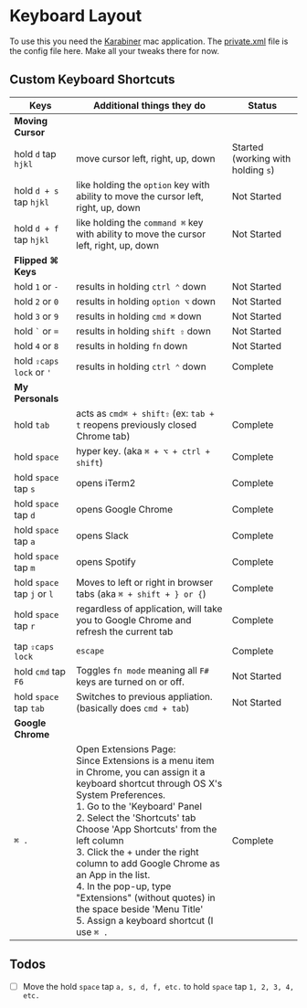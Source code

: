 Keyboard Layout
===============

To use this you need the [Karabiner](https://pqrs.org/osx/karabiner/) mac application. The [private.xml](https://github.com/alex-cory/fasthacks/blob/master/dotfiles/keyboard_layout/private_old.xml) file is the config file here.  Make all your tweaks there for now.

Custom Keyboard Shortcuts
-------------------------

| Keys                  | Additional things they do                                                    | Status      |
| --------------------- | ---------------------------------------------------------------------------- | ----------- |
| **Moving Cursor**     |                                                                              |             |
| hold `d` tap `hjkl`   | move cursor left, right, up, down                                            | Started (working with holding `s`) |
| hold `d + s` tap `hjkl` | like holding the `option` key with ability to move the cursor left, right, up, down  | Not Started |
| hold `d + f` tap `hjkl` | like holding the `command ⌘` key with ability to move the cursor left, right, up, down  | Not Started |
| **Flipped ⌘ Keys**                                                                                   |             |
| hold `1` or `-`       | results in holding `ctrl ⌃` down                                             | Not Started |
| hold `2` or `0`       | results in holding `option ⌥` down                                           | Not Started |
| hold `3` or `9`       | results in holding `cmd ⌘` down                                              | Not Started |
| hold `` ` `` or `=`   | results in holding `shift ⇧` down                                            | Not Started |
| hold `4` or `8`       | results in holding `fn` down                                                 | Not Started |
| hold `⇪caps lock` or `'`| results in holding `ctrl ⌃` down                                           | Complete    |
| **My Personals**      |                                                                              |             |
| hold `tab`            | acts as `cmd⌘ + shift⇧` (ex: `tab + t` reopens previously closed Chrome tab) | Complete    |
| hold `space`          | hyper key. (aka `⌘ + ⌥ + ctrl + shift`)                                      | Complete    |
| hold `space` tap `s`  | opens iTerm2                                                                 | Complete    |
| hold `space` tap `d`  | opens Google Chrome                                                          | Complete    |
| hold `space` tap `a`  | opens Slack                                                                  | Complete    |
| hold `space` tap `m`  | opens Spotify                                                                | Complete    |
| hold `space` tap `j` or `l` | Moves to left or right in browser tabs (aka `⌘ + shift + } or {`)      | Complete    |
| hold `space` tap `r`  | regardless of application, will take you to Google Chrome and refresh the current tab | Complete |
| tap `⇪caps lock`      | `escape`                                                                     | Complete    |
| hold `cmd` tap `F6`   | Toggles `fn mode` meaning all `F#` keys are turned on or off.                | Not Started |
| hold `space` tap `tab` | Switches to previous appliation. (basically does `cmd + tab`)               | Not Started |
| **Google Chrome**     | | |
| `⌘ . `                | Open Extensions Page:<br>Since Extensions is a menu item in Chrome, you can assign it a keyboard shortcut through OS X's System Preferences. <br>1. Go to the 'Keyboard' Panel<br>2. Select the 'Shortcuts' tab<br>Choose 'App Shortcuts' from the left column<br>3. Click the + under the right column to add Google Chrome as an App in the list.<br>4. In the pop-up, type "Extensions" (without quotes) in the space beside 'Menu Title'<br>5. Assign a keyboard shortcut (I use `⌘ .` | Complete |
Todos
-----
 - [ ]  Move the hold `space` tap `a, s, d, f, etc.` to hold `space` tap `1, 2, 3, 4, etc.`
